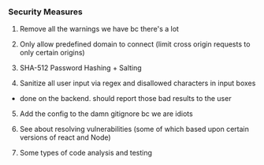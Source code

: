 ### Security Measures

1. Remove all the warnings we have bc there's a lot

2. Only allow predefined domain to connect (limit cross origin requests to only certain origins)

3. SHA-512 Password Hashing + Salting

4. Sanitize all user input via regex and disallowed characters in input boxes
  - done on the backend. should report those bad results to the user

5. Add the config to the damn gitignore bc we are idiots

6. See about resolving vulnerabilities (some of which based upon certain versions of react and Node)

7. Some types of code analysis and testing
